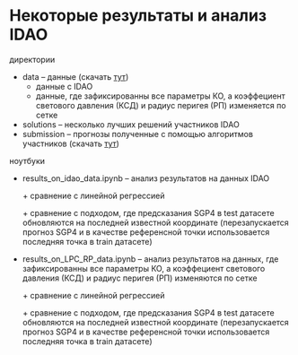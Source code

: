 # Некоторые результаты и анализ IDAO 

директории

* data – данные (скачать [тут](https://yadi.sk/d/1YjsfyXdAc6c1g))
   * данные с IDAO
   * данные, где зафиксированны все параметры КО, а коэффециент светового давления (КСД) и радиус перигея (РП) изменяется по сетке
* solutions – несколько лучших решений участников IDAO
* submission – прогнозы полученные с помощью алгоритмов участников  (скачать [тут](https://yadi.sk/d/xTfkF0KaWXx43w))

ноутбуки

* results_on_idao_data.ipynb – анализ результатов на данных IDAO 
    
    \+ сравнение с линейной регрессией 
    
    \+ сравнение с подходом, где предсказания SGP4 в test датасете обновляются на последней известной координате (перезапускается прогноз SGP4 и в качестве референсной точки использовается последняя точка в train датасете)

* results_on_LPC_RP_data.ipynb – анализ результатов на данных, где зафиксированны все параметры КО, а коэффециент светового давления (КСД) и радиус перигея (РП) изменяются по сетке 

    \+ сравнение с линейной регрессией 

    \+ сравнение с подходом, где предсказания SGP4 в test датасете обновляются на последней известной координате (перезапускается прогноз SGP4 и в качестве референсной точки использовается последняя точка в train датасете)
